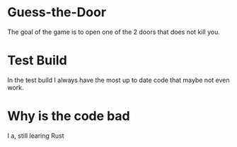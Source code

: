 # Guess-the-Door
The goal of the game is to open one of the 2 doors that does not kill you.
# Test Build 
In the test build I always have the most up to date code that maybe not even work. 
# Why is the code bad 
I a, still learing Rust
